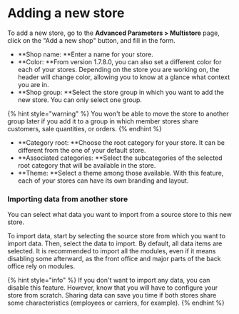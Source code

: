 # Adding a new store

To add a new store, go to the **Advanced Parameters > Multistore** page, click on the "Add a new shop" button, and fill in the form.

* **Shop name: **Enter a name for your store.
* **Color: **From version 1.7.8.0, you can also set a different color for each of your stores. Depending on the store you are working on, the header will change color, allowing you to know at a glance what context you are in.
* **Shop group: **Select the store group in which you want to add the new store. You can only select one group. 

{% hint style="warning" %}
You won't be able to move the store to another group later if you add it to a group in which member stores share customers, sale quantities, or orders.
{% endhint %}

* **Category root: **Choose the root category for your store. It can be different from the one of your default store.
* **Associated categories: **Select the subcategories of the selected root category that will be available in the store.
* **Theme: **Select a theme among those available. With this feature, each of your stores can have its own branding and layout.

### Importing data from another store

You can select what data you want to import from a source store to this new store.

To import data, start by selecting the source store from which you want to import data. Then, select the data to import. By default, all data items are selected. It is recommended to import all the modules, even if it means disabling some afterward, as the front office and major parts of the back office rely on modules.

{% hint style="info" %}
If you don't want to import any data, you can disable this feature. However, know that you will have to configure your store from scratch. Sharing data can save you time if both stores share some characteristics (employees or carriers, for example). 
{% endhint %}

